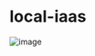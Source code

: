 # local-iaas

![image](https://user-images.githubusercontent.com/17448908/176812515-3b5cf6bf-e8e6-4c94-8256-af882f86fdca.png)
